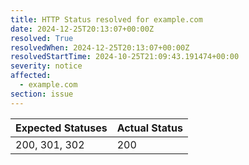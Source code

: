 ```yaml
---
title: HTTP Status resolved for example.com
date: 2024-12-25T20:13:07+00:00Z
resolved: True
resolvedWhen: 2024-12-25T20:13:07+00:00Z
resolvedStartTime: 2024-10-25T21:09:43.191474+00:00
severity: notice
affected:
  - example.com
section: issue
---
```


| Expected Statuses | Actual Status  |
|-------------------|----------------|
| 200, 301, 302 | 200 |
